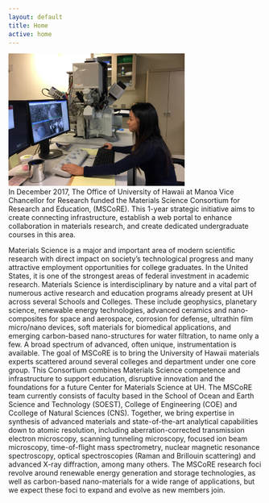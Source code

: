 ```yaml
---
layout: default
title: Home
active: home
---
```


<div>
<div class="floatleft">
<img src="images/hope1.jpg" width="350">
</div>
In December 2017, The Office of University of Hawaii at Manoa Vice Chancellor for Research funded the Materials 
Science Consortium for Research and Education, (MSCoRE). This 1-year strategic initiative aims to create connecting 
infrastructure, establish a web portal to enhance collaboration in materials research, and create dedicated undergraduate 
courses in this area.

Materials Science is a major and important area of modern scientific research with direct impact on society’s technological 
progress and many attractive employment opportunities for college graduates. In the United States, it is one of the strongest 
areas of federal investment in academic research. 
Materials Science is interdisciplinary by nature and a vital part of numerous active research and education programs already 
present at UH across several Schools and Colleges. These include geophysics, planetary science, renewable energy technologies, 
advanced ceramics and nano-composites for space and aerospace, corrosion for defense, ultrathin film micro/nano devices, soft 
materials for biomedical applications, and emerging carbon-based nano-structures for water filtration, to name only a few. A 
broad spectrum of advanced, often unique, instrumentation is available.
The goal of MSCoRE is to bring the University of Hawaii materials experts scattered around several colleges and department under 
one core group. This Consortium combines Materials Science competence and infrastructure to support education, disruptive innovation 
and the foundations for a future Center for Materials Science at UH. The MSCoRE team currently consists of faculty based in the School 
of Ocean and Earth Science and Technology (SOEST), College of Engineering (COE) and Ccollege of Natural Sciences (CNS). Together, we 
bring expertise in synthesis of advanced materials and state-of-the-art analytical capabilities down to atomic resolution, including 
aberration-corrected transmission electron microscopy, scanning tunneling microscopy, focused ion beam microscopy, time-of-flight 
mass spectrometry, nuclear magnetic resonance spectroscopy, optical spectroscopies (Raman and Brillouin scattering) and advanced 
X-ray diffraction, among many others. The MSCoRE research foci revolve around renewable energy generation and storage technologies, 
as well as carbon-based nano-materials for a wide range of applications, but we expect these foci to expand and evolve as new members join. 

</div>

